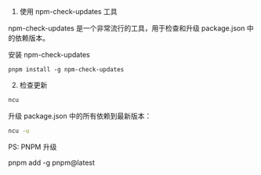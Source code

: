 
1. 使用 npm-check-updates 工具

npm-check-updates 是一个非常流行的工具，用于检查和升级 package.json 中的依赖版本。

安装 npm-check-updates

```
pnpm install -g npm-check-updates
```


2. 检查更新

```bash
ncu
```

升级 package.json 中的所有依赖到最新版本：
```bash
ncu -u
```




PS: PNPM 升级

pnpm add -g pnpm@latest